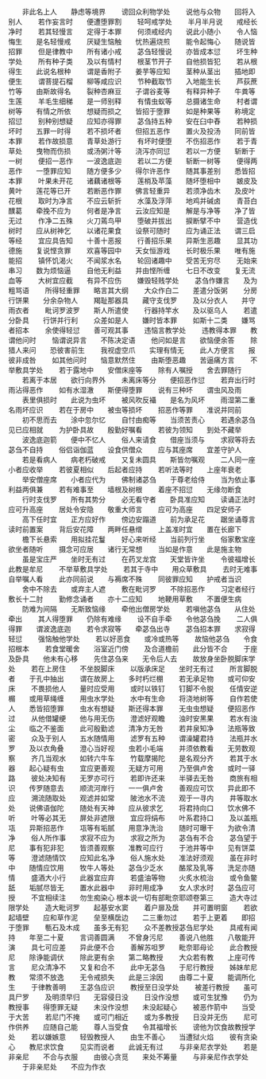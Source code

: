 <!-- { "loadSidebar": true } -->
　　非此名上人　　静虑等境界
　　谤回众利物学处
　　说他与众物　　回将入别人
　　若作妄言时　　便遭堕罪割
　　轻呵戒学处
　　半月半月说　　戒经长净时
　　若其轻慢言　　定得于本罪
　　何须戒经内　　说此小随小
　　令人恼悔生　　是名轻慢戒
　　厌疑生恼触　　忧热遍烧煎
　　能令起悔心　　随说皆招罪
　　但是律教中　　所有诸小戒
　　苾刍轻慢说　　亦皆成本愆
　　坏生种学处
　　所有种子类　　及以有情村
　　根茎节开子　　自他损皆犯
　　若从根得生　　此说名根种
　　谓是香附子　　姜芋等应知
　　茎种从茎出　　插地即便生
　　谓菩提石榴　　柳等咸应识
　　节种截取节　　入地能生长
　　芦荻蔗竹等　　由斯故得名
　　裂种杏麻豆　　子谓谷麦等
　　有释异种子　　牛粪等生莲
　　羊毛生细稊　　是一师别释
　　有情虫蚁等　　总摄诸生命
　　村者谓树等　　有情之所依
　　想疑而损之　　皆招于堕罪
　　如是种果等　　称境定招愆
　　别种别想疑　　应知亦得罪
　　苾刍持五种　　安在臼中舂
　　若种损坏时　　五罪一时得
　　若不损坏者　　但招五恶作
　　置火及投汤　　同前皆本罪
　　若作故损意　　青草处游行
　　有坏时便堕　　不伤招恶作
　　若于青草处　　曳物而伤损
　　或汤粥汁等　　浇泻亦同愆
　　若以一方便　　斩断于一树
　　便招一恶作　　一波逸底迦
　　若以二方便　　斩断一树等
　　便得两恶作　　一堕罪应知
　　随方便多少　　得尔许恶作
　　随其事差别　　悉皆招本罪
　　叶果未开花　　诸藕诸根等
　　莲梢及苹藻　　随坏堕相中
　　皴皮及黄叶　　莲花等已开
　　若断恶作罪　　佛言轻重异
　　若须净齿木　　及皮叶花根
　　取时为净言　　不应云斩折
　　水藻及浮萍　　地鸡并碱卤
　　青苔白醭葛　　牵挽不应为
　　何者是净言　　云汝应知是
　　解是与净等　　净了皆无过
　　作净二五殊　　火刀蔫鸟甲
　　堕破并拔出　　捩断擘不中
　　营造伐树时　　应从树神乞
　　以诸花果食　　设祭可随时
　　应为诵正法　　谓三启等经
　　宜应具告知　　十善十恶报
　　行善招乐果　　异斯生恶趣
　　显其功德施　　复说悭贪罪
　　欢喜等园中　　天女恒游戏
　　长时极乐果　　唯有施能招
　　镇怀饥渴火　　不闻浆水名
　　轮回诸趣中　　受苦无穷尽
　　无始来串习　　数为烦恼逼
　　自他无利益　　并由悭所缠
　　七日不改变　　复无流血等
　　大树宜应截　　有异不应伤
　　嫌毁轻贱学处
　　苾刍作嫌言　　及为粗骂语
　　所得轻重罪　　略言其大纲
　　大众作白二　　差遣分饭粥
　　分房行饼果　　分余杂物人
　　羯耻那器具　　藏守支伐罗
　　及以分衣人　　并守雨衣者
　　毗诃罗波罗　　斯人所遣使
　　行器持竿水　　及以驱乌人
　　若遣分卧具　　行饼并行利
　　众差如是人　　嫌时皆本罪
　　如斯十二类　　嫌骂者招本
　　余使得轻愆　　善可观其事
　　违恼言教学处
　　违教得本罪　　教谓他问时
　　恼谓说异言　　不陈决定语
　　他问如是言　　欲恼便余答
　　除猎人来问　　恐彼害前生
　　我视虚空爪　　实理有情无
　　此人方便言　　报彼非成咎
　　如其他问时　　恼意默然住
　　由斯堕恶趣　　苦逼痛方言
　　不举敷具学处
　　若于露地中　　安僧床座等
　　除有人嘱授　　舍去罪随行
　　若离于本居　　欲行向界外
　　未离床等分　　便招恶作愆
　　若弃出行时　　雨沾得恶作
　　如有水湿澈　　斯便得堕罪
　　说有三种坏　　谓虫风及雨
　　表里俱损时　　此说为虫坏
　　被风吹反襵　　是名为风坏
　　雨湿第二重　　名雨坏应识
　　若在于房中　　被虫等损坏
　　招恶作等罪　　准说并同前
　　初不思而去　　涂中忽尔忆
　　自忖由痴等　　当须苦责心
　　若遇余苾刍　　见已应相就
　　为护卧具故　　殷勤好嘱看
　　若彼为领知　　到处不藏举
　　波逸底迦箭　　便中不忆人
　　俗人来请食　　借座当须与
　　求寂等将去　　苾刍不自持
　　俗侣诣伽蓝　　设食供僧众
　　应与其座席　　宜差守护人
　　若是看病人　　病老朽破戒
　　又复未圆具　　斯皆勿嘱观
　　二人同一座　　小者应收举
　　若彼夏相似　　后起者应持
　　若听法等时　　上座年衰老
　　举安僧座席　　小者应代为
　　佛制诸苾刍　　于尊老给侍
　　当为依止事　　利益两俱兼
　　若有难事至　　墙根及树根
　　着座不招愆　　无缘勿断食
　　行时支伐罗　　所有其势分
　　必无看守者　　卧具准应知
　　读诵正法时　　应可升高座
　　居处令安隐　　敬重大师言
　　应可为高座　　四足安师子
　　高下任时宜　　正方应好作
　　傍边安蹋道　　前为承足花
　　踞坐诵尊言　　读时前置案
　　背后安花障　　两畔任悬缯
　　上盖准时宜　　置在长廊下
　　檐下长悬索　　用拟挂花鬘
　　好心来听经　　当前列行坐
　　俗家敷宝座　　欲坐者随听
　　摄念可应居　　诸行无常想
　　当如是作意　　此是施主物
　　虽是宝庄严　　坐时无有过
　　在药叉龙宫　　天堂皆许坐
　　令彼福增长　　此教是牟尼
　　不举草敷具学处
　　若其于寺中　　用众草敷具
　　去时无难事　　自举嘱人看
　　此亦同前说　　与褥席不殊
　　同彼罪应知　　护戒者当识
　　舍中不除去　　或弃主人遮
　　敷在毗诃罗　　不除招恶作
　　习定者经行　　敷长十二肘
　　勤修念诵者　　亦十二应知
　　地鞕用草敷　　不置便生病
　　防难为间隔　　无斯致恼缘
　　牵他出僧房学处
　　若嗔他苾刍　　从住处牵出
　　其人得堕罪　　仍除有难缘
　　设不自手牵　　令他苾刍挽
　　二人俱得罪　　谓波逸底迦
　　若令求寂等　　牵苾刍出寺
　　苾刍招本罪　　求寂得轻愆
　　强恼触他学处
　　若以好恶食　　或冷或热等
　　故恼他苾刍　　令食招根本
　　若食堂暖舍　　浴室近门傍
　　及合道檐前　　此分皆不合
　　于座及卧具　　他未有心移
　　先住苾刍来　　无令后人去
　　故放身坐卧脱脚床学处
　　若在上房住　　不坐脱脚床
　　以版承床足　　坐时无有过
　　所言脚脱者　　于孔中抽出
　　谓在故房上　　多时朽烂棚
　　若无承足物　　或可仰安床
　　不畏损他人　　量时应受用
　　或时以铁钉　　钉脚不令脱
　　任情安逆榍　　或用草绳缠
　　用虫水学处
　　水中有生命　　将浇地树等
　　自作若使人　　悉皆招堕罪
　　虫水有想疑　　斯还得本罪
　　无虫虫想疑　　便招恶作过
　　从他借罐绠　　他与用无伤
　　澄滤好观瞻　　浊时安黑果
　　若水有浊尘　　临之不鉴面
　　此可殷勤滤　　清净方无咎
　　若井泉知净　　法瓶等致密
　　众及于别人　　五水随情用
　　滤罗有五种　　谓澡罐君持
　　法瓶并水罗　　及以衣角叠
　　澄心当好视　　虫若小毛端
　　并须依教看　　无劳数观察
　　齐几当观水　　如转六牛车
　　竹载摩揭陀　　是名观分齐
　　若其于水器　　起心疑有虫
　　宜应更善观　　无疑方可用
　　乃至俱卢舍　　或时一驿路
　　彼处决知有　　无罗亦可行
　　若即许还来　　半驿去无咎
　　商旅有相识　　传罗随意去
　　顺流河岸行　　一一俱卢舍
　　善观应可饮　　异此即不应
　　溯流随取处　　观滤并如常
　　陂池水不流　　观于一寻内
　　井等取水处　　说佛语伽陀
　　随处有天神　　应从彼求乞
　　将君持向口　　饮水佛不听
　　叶等必其无　　屏处非遮限
　　宜应将绢布　　叶系君持口
　　及以盖瓶瓨　　异斯招恶作
　　瓨等有垢腻　　用意净洗治
　　随时可曝干　　为欲令清净
　　俗人所作事　　求寂不应为
　　求寂之所为　　苾刍有不合
　　苾刍望于尼　　事有犯非犯
　　皆须善观察　　准教可应行
　　于池井等中　　见有饼菜等
　　澄滤随情饮　　应知此名净
　　俗人施水处　　准法好须观
　　虽在非时中　　随情应饮用
　　牧牛人等处　　苾刍少乏水
　　酪浆及乳等　　洗足亦随情
　　盛酒大小行　　此器宜应弃
　　若盛油等物　　火炙水梳治
　　或令鱼鳖舐　　垢腻尽皆无
　　置水此器中　　非时用成净
　　女人求水时　　苾刍应可授
　　不宜相续注　　勿生痴染心
根本说一切有部毗奈耶颂卷第三
　　造大寺过限学处
　　造大毗诃罗　　起基安水窦
　　着户扉及扂　　并可置明窗
　　若欲起墙壁　　应和草作泥
　　垒至横扂边　　二三重勿过
　　若于上更着　　即招于堕罪
　　甎石及木成　　虽多无有犯
　　众不差教授苾刍尼学处
　　具戒有闻持　　年至二十夏
　　言词善圆满　　不曾身污尼
　　善说八他胜　　八敬能开演
　　具七可应差　　异此便不合
　　善解苏呾罗　　毗奈耶母论
　　此合教授尼　　除诤能调伏
　　除此更有余　　第二略教授
　　大众若有教　　上座可传言
　　尼众清净不　　又复和合不
　　此中无苾刍　　于尼行教授
　　姊妹牟尼教　　常须不放逸
　　无令戒损失　　此是三涂因
　　由尊二十夏　　能调所化生
　　于律教善明　　王苾刍应识
　　教授至日没学处
　　被差行教授　　虽可具尸罗
　　及明须早归　　无容侵日没
　　日没作没想　　或可生犹豫
　　仍为教授事　　得堕罪无疑
　　未没作没想　　未没起疑心
　　被恶作箭中　　当受于大苦
　　若尼门不掩　　或可门相近
　　或为多教授　　日没并无伤
　　尼可作供养　　应随自己能
　　尊人当受食　　令其福增长
　　谤他为饮食故教授学处
　　若以嫌嫉意　　轻毁教授人
　　由生不善心　　当遭狱火焰
　　彼有贪染心　　教尼求饮食
　　见实而说者　　此诚无有过
　　与非亲尼衣学处
　　若是非亲尼　　不合与衣服
　　由彼心贪觅　　来处不筹量
　　与非亲尼作衣学处
　　于非亲尼处　　不应为作衣

